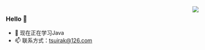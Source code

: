 <!--
**tsuirak/tsuirak** is a ✨ _special_ ✨ repository because its `README.md` (this file) appears on your GitHub profile.

Here are some ideas to get you started:

- 🔭 I’m currently working on ...
- 🌱 I’m currently learning ...
- 👯 I’m looking to collaborate on ...
- 🤔 I’m looking for help with ...
- 💬 Ask me about ...
- 📫 How to reach me: ...
- 😄 Pronouns: ...
- ⚡ Fun fact: ...
-->

<img align="right" src="https://github-readme-stats.vercel.app/api?username=tsuirak&theme=buefy&show_icons=true" />

<!-- <img align="right" src="https://github-readme-stats.vercel.app/api/top-langs/?username=tsuirak&theme=buefy&layout=compact"/> -->

### Hello 👋

- 🌱 现在正在学习Java
- 📫 联系方式：tsuirak@126.com
